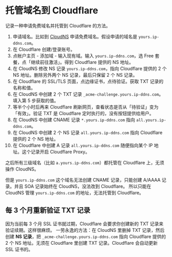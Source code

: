# 托管域名到 Cloudflare

记录一种申请免费域名并托管到 Cloudflare 的方法。

1. 申请域名。比如到 [CloudNS](https://www.cloudns.net/) 申请免费域名。假设申请的域名是 `yours.ip-ddns.com`。
2. 在 Cloudflare 创建/登录账号。
3. 点帐户主页 - 添加域 - 输入现有域。输入 `yours.ip-ddns.com`，选 Free 套餐，点「继续前往激活」。得到 Cloudflare 提供的 NS 地址。
4. 在 CloudNS 修改 NS 记录 `yours.ip-ddns.com`，指向 Cloudflare 提供的 2 个 NS 地址。删除另外两个 NS 记录，最后只保留 2 个 NS 记录。
5. 在 Cloudflare 的 SSL/TLS 页面，点边缘证书，点待验证。获取 TXT 记录的名称和值。
6. 在 CloudNS 中创建 2 个 TXT 记录 `_acme-challenge.yours.ip-ddns.com`。填入第 5 步获取的值。
7. 等半个小时后再来 Cloudflare 刷新网页，查看状态是否从「待验证」变为「有效」。验证 TXT 是 Cloudflare 定时执行的，没有按钮提供给用户。
8. 在 CloudNS 中创建 CNAME 记录	`*.yours.ip-ddns.com` 指向 `all.yours.ip-ddns.com`。
9. 在 CloudNS 中创建 2 个 NS 记录 `all.yours.ip-ddns.com` 指向 Cloudflare 提供的 2 个 NS 地址。
10. 在 Cloudflare 中创建 A 记录 `all.yours.ip-ddns.com` 随便指向某个 IP 地址。这个记录开启 Cloudflare Proxy。

之后所有三级域名（比如 `a.yours.ip-ddns.com`）都托管在 Cloudflare 上，无须操作 CloudNS。

但是 `yours.ip-ddns.com` 这个域名无法创建 CNAME 记录，只能创建 A/AAAA 记录。并且 SOA 记录始终在 CloudNS，没法改到 Cloudflare。
所以只能在 CloudNS 管理 `yours.ip-ddns.com` 的地址，无法托管到 Cloudflare。

## 每 3 个月重新验证 TXT 记录

因为当前每 3 个月 SSL 证书就过期，Cloudflare 会要求你创建新的 TXT 记录来验证续期。这样很麻烦。
一劳永逸的方法：在 CloudNS 里删掉 TXT 记录，然后创建 **NS 记录**，把 `_acme-challenge.yours.ip-ddns.com` 指向 Cloudflare 提供的 2 个 NS 地址。无须在 Cloudflare 里创建 TXT 记录。Cloudflare 会自动更新 SSL 证书的。
